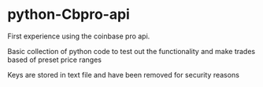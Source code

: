 # python-Cbpro-api
First experience using the coinbase pro api. 

Basic collection of python code to test out the functionality and make trades based of preset price ranges 

Keys are stored in text file and have been removed for security reasons 
